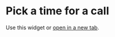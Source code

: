 ---
---

# Pick a time for a call

Use this widget or <a href="https://calendly.com/adriaanvanrossum/call">open in a new tab</a>.

<div style="overflow-y: hidden;">
  <div style="margin-top: -140px;">
    <div class="calendly-inline-widget" data-url="https://calendly.com/adriaanvanrossum/call" style="min-width:340px;height:600px;">
    </div>
  </div>
</div>
                                                                                                                                   
<script type="text/javascript" src="https://assets.calendly.com/assets/external/widget.js"></script>
